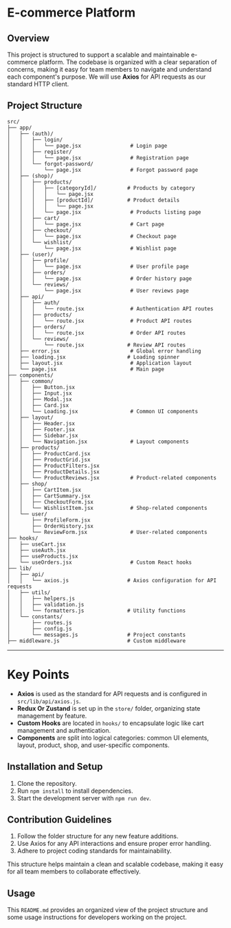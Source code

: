
# E-commerce Platform

## Overview
This project is structured to support a scalable and maintainable e-commerce platform. The codebase is organized with a clear separation of concerns, making it easy for team members to navigate and understand each component's purpose. We will use **Axios** for API requests as our standard HTTP client.

## Project Structure

```
src/
├── app/
│   ├── (auth)/
│   │   ├── login/
│   │   │   └── page.jsx                # Login page
│   │   ├── register/
│   │   │   └── page.jsx                # Registration page
│   │   └── forgot-password/
│   │       └── page.jsx                # Forgot password page
│   ├── (shop)/
│   │   ├── products/
│   │   │   ├── [categoryId]/          # Products by category
│   │   │   │   └── page.jsx
│   │   │   ├── [productId]/           # Product details
│   │   │   │   └── page.jsx
│   │   │   └── page.jsx                # Products listing page
│   │   ├── cart/
│   │   │   └── page.jsx                # Cart page
│   │   ├── checkout/
│   │   │   └── page.jsx                # Checkout page
│   │   └── wishlist/
│   │       └── page.jsx                # Wishlist page
│   ├── (user)/
│   │   ├── profile/
│   │   │   └── page.jsx                # User profile page
│   │   ├── orders/
│   │   │   └── page.jsx                # Order history page
│   │   └── reviews/
│   │       └── page.jsx                # User reviews page
│   ├── api/
│   │   ├── auth/
│   │   │   └── route.jsx               # Authentication API routes
│   │   ├── products/
│   │   │   └── route.jsx               # Product API routes
│   │   ├── orders/
│   │   │   └── route.jsx               # Order API routes
│   │   └── reviews/
│   │       └── route.jsx              # Review API routes
│   ├── error.jsx                       # Global error handling
│   ├── loading.jsx                    # Loading spinner
│   ├── layout.jsx                      # Application layout
│   └── page.jsx                        # Main page
├── components/
│   ├── common/
│   │   ├── Button.jsx
│   │   ├── Input.jsx
│   │   ├── Modal.jsx
│   │   ├── Card.jsx
│   │   └── Loading.jsx                 # Common UI components
│   ├── layout/
│   │   ├── Header.jsx
│   │   ├── Footer.jsx
│   │   ├── Sidebar.jsx
│   │   └── Navigation.jsx              # Layout components
│   ├── products/
│   │   ├── ProductCard.jsx
│   │   ├── ProductGrid.jsx
│   │   ├── ProductFilters.jsx
│   │   ├── ProductDetails.jsx
│   │   └── ProductReviews.jsx          # Product-related components
│   ├── shop/
│   │   ├── CartItem.jsx
│   │   ├── CartSummary.jsx
│   │   ├── CheckoutForm.jsx
│   │   └── WishlistItem.jsx            # Shop-related components
│   └── user/
│       ├── ProfileForm.jsx
│       ├── OrderHistory.jsx
│       └── ReviewForm.jsx              # User-related components
├── hooks/
│   ├── useCart.jsx
│   ├── useAuth.jsx
│   ├── useProducts.jsx
│   └── useOrders.jsx                   # Custom React hooks
├── lib/
│   ├── api/
│   │   └── axios.js                   # Axios configuration for API requests
│   ├── utils/
│   │   ├── helpers.js
│   │   ├── validation.js
│   │   └── formatters.js              # Utility functions
│   └── constants/
│       ├── routes.js
│       ├── config.js
│       └── messages.js                # Project constants                  
├── middleware.js                      # Custom middleware
```
---

# Key Points

- **Axios** is used as the standard for API requests and is configured in `src/lib/api/axios.js`.
- **Redux Or Zustand** is set up in the `store/` folder, organizing state management by feature.
- **Custom Hooks** are located in `hooks/` to encapsulate logic like cart management and authentication.
- **Components** are split into logical categories: common UI elements, layout, product, shop, and user-specific components.

## Installation and Setup

1. Clone the repository.
2. Run `npm install` to install dependencies.
3. Start the development server with `npm run dev`.

## Contribution Guidelines

1. Follow the folder structure for any new feature additions.
2. Use Axios for any API interactions and ensure proper error handling.
3. Adhere to project coding standards for maintainability.

This structure helps maintain a clean and scalable codebase, making it easy for all team members to collaborate effectively.

## Usage

This `README.md` provides an organized view of the project structure and some usage instructions for developers working on the project.
